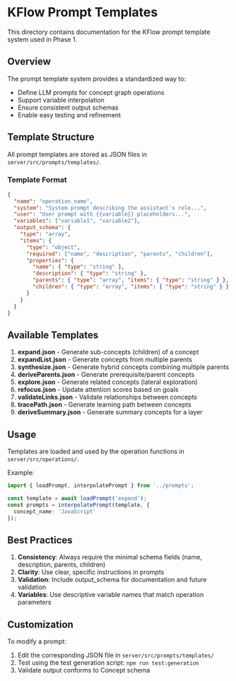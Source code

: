 # KFlow Prompt Templates

This directory contains documentation for the KFlow prompt template system used in Phase 1.

## Overview

The prompt template system provides a standardized way to:
- Define LLM prompts for concept graph operations
- Support variable interpolation
- Ensure consistent output schemas
- Enable easy testing and refinement

## Template Structure

All prompt templates are stored as JSON files in `server/src/prompts/templates/`.

### Template Format

```json
{
  "name": "operation_name",
  "system": "System prompt describing the assistant's role...",
  "user": "User prompt with {{variable}} placeholders...",
  "variables": ["variable1", "variable2"],
  "output_schema": {
    "type": "array",
    "items": {
      "type": "object",
      "required": ["name", "description", "parents", "children"],
      "properties": {
        "name": { "type": "string" },
        "description": { "type": "string" },
        "parents": { "type": "array", "items": { "type": "string" } },
        "children": { "type": "array", "items": { "type": "string" } }
      }
    }
  }
}
```

## Available Templates

1. **expand.json** - Generate sub-concepts (children) of a concept
2. **expandList.json** - Generate concepts from multiple parents
3. **synthesize.json** - Generate hybrid concepts combining multiple parents
4. **deriveParents.json** - Generate prerequisite/parent concepts
5. **explore.json** - Generate related concepts (lateral exploration)
6. **refocus.json** - Update attention scores based on goals
7. **validateLinks.json** - Validate relationships between concepts
8. **tracePath.json** - Generate learning path between concepts
9. **deriveSummary.json** - Generate summary concepts for a layer

## Usage

Templates are loaded and used by the operation functions in `server/src/operations/`.

Example:
```typescript
import { loadPrompt, interpolatePrompt } from '../prompts';

const template = await loadPrompt('expand');
const prompts = interpolatePrompt(template, {
  concept_name: 'JavaScript'
});
```

## Best Practices

1. **Consistency**: Always require the minimal schema fields (name, description, parents, children)
2. **Clarity**: Use clear, specific instructions in prompts
3. **Validation**: Include output_schema for documentation and future validation
4. **Variables**: Use descriptive variable names that match operation parameters

## Customization

To modify a prompt:
1. Edit the corresponding JSON file in `server/src/prompts/templates/`
2. Test using the test generation script: `npm run test:generation`
3. Validate output conforms to Concept schema

